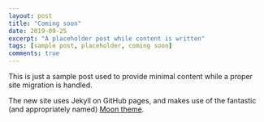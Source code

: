 ```yaml
---
layout: post
title: "Coming soon"
date: 2019-09-25
excerpt: "A placeholder post while content is written"
tags: [sample post, placeholder, coming soon]
comments: true
---
```


This is just a sample post used to provide minimal content while a proper site migration is handled.

The new site uses Jekyll on GitHub pages, and makes use of the fantastic (and appropriately named) [Moon theme](https://github.com/TaylanTatli/Moon).
